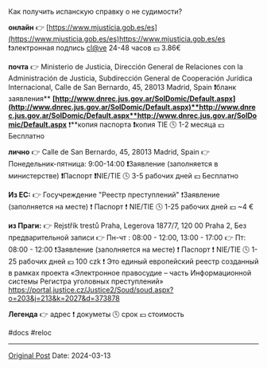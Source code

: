 Как получить испанскую справку о не судимости?

**онлайн**
👉 [https://www.mjusticia.gob.es/es](https://www.mjusticia.gob.es/es)https://www.mjusticia.gob.es/es
❗️электронная подпись [cl@ve](865.md)
 24-48 часов
💴 3.86€

**почта**
👉 Ministerio de Justicia, Dirección General de Relaciones con la Administración de Justicia, Subdirección General de Cooperación Jurídica Internacional, Calle de San Bernardo, 45, 28013 Madrid, Spain 
**❗️**бланк заявления** **[http://www.dnrec.jus.gov.ar/SolDomic/Default.aspx](http://www.dnrec.jus.gov.ar/SolDomic/Default.aspx)**http://www.dnrec.jus.gov.ar/SolDomic/Default.aspx**http://www.dnrec.jus.gov.ar/SolDomic/Default.aspx**
❗️**копия паспорта
**❗️**копия TIE
🕓 1-2 месяца
💴 Бесплатно

**лично**
👉 Calle de San Bernardo, 45, 28013 Madrid, Spain
👉 Понедельник-пятница: 9:00-14:00
**❗️**Заявление (заполняется в министерстве)
**❗️**Паспорт
**❗️**NIE/TIE
🕓  3-5 рабочих дней
💴 Бесплатно

**Из ЕС:**
👉 Госучреждение "Реестр преступлений"
❗️Заявление (заполняется на месте)
❗️ Паспорт
❗️ NIE/TIE
🕓 1-25 рабочих дней
💴 ~4 €

**из Праги:**
👉 Rejstřík trestů Praha, Legerova 1877/7, 120 00 Praha 2, Без предварительной записи
👉 Пн-чт : 08:00 - 12:00, 13:00 - 17:00
👉 Пт: 08:00 - 12:00
❗️Заявление (заполняется на месте) 
❗️ Паспорт 
❗️ NIE/TIE
🕓 1-25 рабочих дней
💴 100 czk
❗️ Это единый европейский реестр созданный в рамках проекта «Электронное правосудие – часть Информационной системы Регистра уголовных преступлений» https://portal.justice.cz/Justice2/Soud/soud.aspx?o=203&j=213&k=2027&d=373878

**Легенда**
👉 адрес
❗️ докуметы
🕓 срок
💴 стоимость


#docs #reloc

---
[Original Post](https://t.me/lev2tarragona/1978)
Date: 2024-03-13
